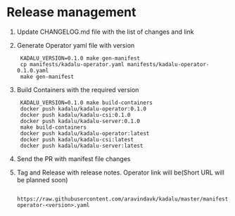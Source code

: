 # Release management

1. Update CHANGELOG.md file with the list of changes and link
2. Generate Operator yaml file with version

        KADALU_VERSION=0.1.0 make gen-manifest
        cp manifests/kadalu-operator.yaml manifests/kadalu-operator-0.1.0.yaml
        make gen-manifest

3. Build Containers with the required version

        KADALU_VERSION=0.1.0 make build-containers
        docker push kadalu/kadalu-operator:0.1.0
        docker push kadalu/kadalu-csi:0.1.0
        docker push kadalu/kadalu-server:0.1.0
        make build-containers
        docker push kadalu/kadalu-operator:latest
        docker push kadalu/kadalu-csi:latest
        docker push kadalu/kadalu-server:latest

4. Send the PR with manifest file changes
5. Tag and Release with release notes. Operator link will be(Short URL will be planned soon)

        https://raw.githubusercontent.com/aravindavk/kadalu/master/manifests/kadalu-operator-<version>.yaml

